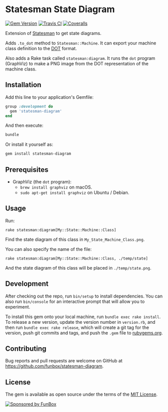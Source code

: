# Statesman State Diagram

[![Gem Version](https://img.shields.io/gem/v/statesman-diagram.svg)](https://rubygems.org/gems/statesman-diagram)
[![Travis CI](https://img.shields.io/travis/com/funbox/statesman-diagram)](https://travis-ci.com/github/funbox/statesman-diagram)
[![Coveralls](https://img.shields.io/coveralls/funbox/statesman-diagram.svg)](https://coveralls.io/github/funbox/statesman-diagram)

Extension of [Statesman](https://rubygems.org/gems/statesman) to get state diagrams.

Adds `.to_dot` method to `Statesman::Machine`. It can export your machine
class definition to the
[DOT](https://en.wikipedia.org/wiki/DOT_%28graph_description_language%29) format.

Also adds a Rake task called `statesman:diagram`. It runs the `dot`
program (GraphViz) to make a PNG image from the DOT representation of the
machine class.

## Installation

Add this line to your application's Gemfile:

```ruby
group :development do
  gem 'statesman-diagram'
end
```

And then execute:

```bash
bundle
```

Or install it yourself as:

```bash
gem install statesman-diagram
```

## Prerequisites

* GraphViz (the `dot` program):
  * `brew install graphviz` on macOS.
  * `sudo apt-get install graphviz` on Ubuntu / Debian.

## Usage

Run:

```
rake statesman:diagram[My::State::Machine::Class]
```

Find the state diagram of this class in `My_State_Machine_Class.png`.

You can also specify the name of the file:

```
rake statesman:diagram[My::State::Machine::Class, ./temp/state]
```

And the state diagram of this class will be placed in `./temp/state.png`.

## Development

After checking out the repo, run `bin/setup` to install dependencies.
You can also run `bin/console` for an interactive prompt that will allow you to experiment.

To install this gem onto your local machine, run `bundle exec rake install`.
To release a new version, update the version number in `version.rb`, and then run `bundle exec rake release`,
which will create a git tag for the version, push git commits and tags,
and push the `.gem` file to [rubygems.org](https://rubygems.org).

## Contributing

Bug reports and pull requests are welcome on GitHub at https://github.com/funbox/statesman-diagram.

## License

The gem is available as open source under the terms of the [MIT License](http://opensource.org/licenses/MIT).

[![Sponsored by FunBox](https://funbox.ru/badges/sponsored_by_funbox_centered.svg)](https://funbox.ru)
